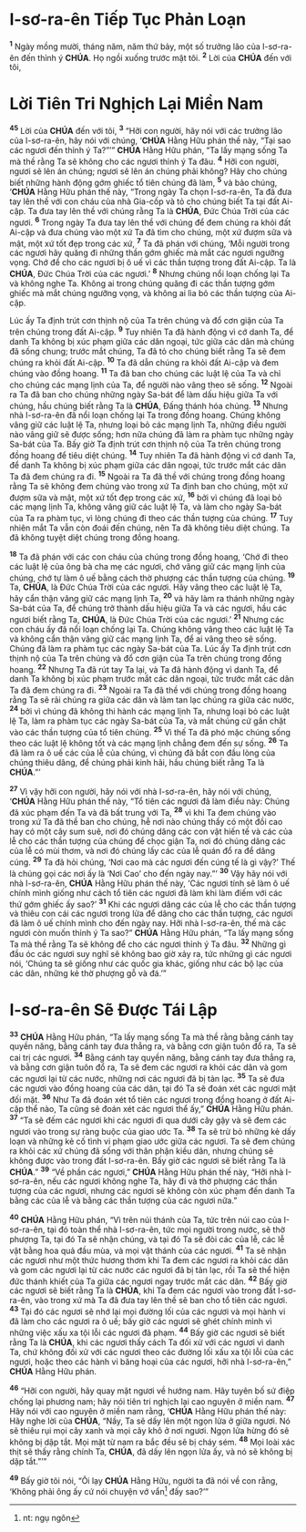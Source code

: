 # I-sơ-ra-ên Tiếp Tục Phản Loạn

<sup><b>1</b></sup> Ngày mồng mười, tháng năm, năm thứ bảy, một số trưởng lão của I-sơ-ra-ên đến thỉnh ý **CHÚA**. Họ ngồi xuống trước mặt tôi. <sup><b>2</b></sup> Lời của **CHÚA** đến với tôi,

# Lời Tiên Tri Nghịch Lại Miền Nam

<sup><b>45</b></sup> Lời của **CHÚA** đến với tôi, <sup><b>3</b></sup> “Hỡi con người, hãy nói với các trưởng lão của I-sơ-ra-ên, hãy nói với chúng, ‘**CHÚA** Hằng Hữu phán thế này, “Tại sao các ngươi đến thỉnh ý Ta?”’” **CHÚA** Hằng Hữu phán, “Ta lấy mạng sống Ta mà thề rằng Ta sẽ không cho các ngươi thỉnh ý Ta đâu. <sup><b>4</b></sup> Hỡi con người, ngươi sẽ lên án chúng; ngươi sẽ lên án chúng phải không? Hãy cho chúng biết những hành động gớm ghiếc tổ tiên chúng đã làm, <sup><b>5</b></sup> và bảo chúng, ‘**CHÚA** Hằng Hữu phán thế này, “Trong ngày Ta chọn I-sơ-ra-ên, Ta đã đưa tay lên thề với con cháu của nhà Gia-cốp và tỏ cho chúng biết Ta tại đất Ai-cập. Ta đưa tay lên thề với chúng rằng Ta là **CHÚA**, Đức Chúa Trời của các ngươi. <sup><b>6</b></sup> Trong ngày Ta đưa tay lên thề với chúng để đem chúng ra khỏi đất Ai-cập và đưa chúng vào một xứ Ta đã tìm cho chúng, một xứ đượm sữa và mật, một xứ tốt đẹp trong các xứ, <sup><b>7</b></sup> Ta đã phán với chúng, ‘Mỗi người trong các ngươi hãy quăng đi những thần gớm ghiếc mà mắt các ngươi ngưỡng vọng. Chớ để cho các ngươi bị ô uế vì các thần tượng trong đất Ai-cập. Ta là **CHÚA**, Đức Chúa Trời của các ngươi.’ <sup><b>8</b></sup> Nhưng chúng nổi loạn chống lại Ta và không nghe Ta. Không ai trong chúng quăng đi các thần tượng gớm ghiếc mà mắt chúng ngưỡng vọng, và không ai lìa bỏ các thần tượng của Ai-cập.

Lúc ấy Ta định trút cơn thịnh nộ của Ta trên chúng và đổ cơn giận của Ta trên chúng trong đất Ai-cập. <sup><b>9</b></sup> Tuy nhiên Ta đã hành động vì cớ danh Ta, để danh Ta không bị xúc phạm giữa các dân ngoại, tức giữa các dân mà chúng đã sống chung; trước mắt chúng, Ta đã tỏ cho chúng biết rằng Ta sẽ đem chúng ra khỏi đất Ai-cập. <sup><b>10</b></sup> Ta đã dẫn chúng ra khỏi đất Ai-cập và đem chúng vào đồng hoang. <sup><b>11</b></sup> Ta đã ban cho chúng các luật lệ của Ta và chỉ cho chúng các mạng lịnh của Ta, để người nào vâng theo sẽ sống. <sup><b>12</b></sup> Ngoài ra Ta đã ban cho chúng những ngày Sa-bát để làm dấu hiệu giữa Ta với chúng, hầu chúng biết rằng Ta là **CHÚA**, Đấng thánh hóa chúng. <sup><b>13</b></sup> Nhưng nhà I-sơ-ra-ên đã nổi loạn chống lại Ta trong đồng hoang. Chúng không vâng giữ các luật lệ Ta, nhưng loại bỏ các mạng lịnh Ta, những điều người nào vâng giữ sẽ được sống; hơn nữa chúng đã làm ra phàm tục những ngày Sa-bát của Ta. Bấy giờ Ta định trút cơn thịnh nộ của Ta trên chúng trong đồng hoang để tiêu diệt chúng. <sup><b>14</b></sup> Tuy nhiên Ta đã hành động vì cớ danh Ta, để danh Ta không bị xúc phạm giữa các dân ngoại, tức trước mắt các dân Ta đã đem chúng ra đi. <sup><b>15</b></sup> Ngoài ra Ta đã thề với chúng trong đồng hoang rằng Ta sẽ không đem chúng vào trong xứ Ta định ban cho chúng, một xứ đượm sữa và mật, một xứ tốt đẹp trong các xứ, <sup><b>16</b></sup> bởi vì chúng đã loại bỏ các mạng lịnh Ta, không vâng giữ các luật lệ Ta, và làm cho ngày Sa-bát của Ta ra phàm tục, vì lòng chúng đi theo các thần tượng của chúng. <sup><b>17</b></sup> Tuy nhiên mắt Ta vẫn còn đoái đến chúng, nên Ta đã không tiêu diệt chúng. Ta đã không tuyệt diệt chúng trong đồng hoang.

<sup><b>18</b></sup> Ta đã phán với các con cháu của chúng trong đồng hoang, ‘Chớ đi theo các luật lệ của ông bà cha mẹ các ngươi, chớ vâng giữ các mạng lịnh của chúng, chớ tự làm ô uế bằng cách thờ phượng các thần tượng của chúng. <sup><b>19</b></sup> Ta, **CHÚA**, là Đức Chúa Trời của các ngươi. Hãy vâng theo các luật lệ Ta, hãy cẩn thận vâng giữ các mạng lịnh Ta, <sup><b>20</b></sup> và hãy làm ra thánh những ngày Sa-bát của Ta, để chúng trở thành dấu hiệu giữa Ta và các ngươi, hầu các ngươi biết rằng Ta, **CHÚA**, là Đức Chúa Trời của các ngươi.’ <sup><b>21</b></sup> Nhưng các con cháu ấy đã nổi loạn chống lại Ta. Chúng không vâng theo các luật lệ Ta và không cẩn thận vâng giữ các mạng lịnh Ta, để ai vâng theo sẽ sống. Chúng đã làm ra phàm tục các ngày Sa-bát của Ta. Lúc ấy Ta định trút cơn thịnh nộ của Ta trên chúng và đổ cơn giận của Ta trên chúng trong đồng hoang. <sup><b>22</b></sup> Nhưng Ta đã rút tay Ta lại, và Ta đã hành động vì danh Ta, để danh Ta không bị xúc phạm trước mắt các dân ngoại, tức trước mắt các dân Ta đã đem chúng ra đi. <sup><b>23</b></sup> Ngoài ra Ta đã thề với chúng trong đồng hoang rằng Ta sẽ rải chúng ra giữa các dân và làm tan lạc chúng ra giữa các nước, <sup><b>24</b></sup> bởi vì chúng đã không thi hành các mạng lịnh Ta, nhưng loại bỏ các luật lệ Ta, làm ra phàm tục các ngày Sa-bát của Ta, và mắt chúng cứ gắn chặt vào các thần tượng của tổ tiên chúng. <sup><b>25</b></sup> Vì thế Ta đã phó mặc chúng sống theo các luật lệ không tốt và các mạng lịnh chẳng đem đến sự sống. <sup><b>26</b></sup> Ta đã làm ra ô uế các của lễ của chúng, vì chúng đã bắt con đầu lòng của chúng thiêu dâng, để chúng phải kinh hãi, hầu chúng biết rằng Ta là **CHÚA**.”’

<sup><b>27</b></sup> Vì vậy hỡi con người, hãy nói với nhà I-sơ-ra-ên, hãy nói với chúng, ‘**CHÚA** Hằng Hữu phán thế này, “Tổ tiên các ngươi đã làm điều này: Chúng đã xúc phạm đến Ta và đã bất trung với Ta, <sup><b>28</b></sup> vì khi Ta đem chúng vào trong xứ Ta đã thề ban cho chúng, hễ nơi nào chúng thấy có một đồi cao hay có một cây sum suê, nơi đó chúng dâng các con vật hiến tế và các của lễ cho các thần tượng của chúng để chọc giận Ta, nơi đó chúng dâng các của lễ có mùi thơm, và nơi đó chúng lấy các của lễ quán đổ ra để dâng cúng. <sup><b>29</b></sup> Ta đã hỏi chúng, ‘Nơi cao mà các ngươi đến cúng tế là gì vậy?’ Thế là chúng gọi các nơi ấy là ‘Nơi Cao’ cho đến ngày nay.”’ <sup><b>30</b></sup> Vậy hãy nói với nhà I-sơ-ra-ên, **CHÚA** Hằng Hữu phán thế này, ‘Các ngươi tính sẽ làm ô uế chính mình giống như cách tổ tiên các ngươi đã làm khi làm điếm với các thứ gớm ghiếc ấy sao?’ <sup><b>31</b></sup> Khi các ngươi dâng các của lễ cho các thần tượng và thiêu con cái các ngươi trong lửa để dâng cho các thần tượng, các ngươi đã làm ô uế chính mình cho đến ngày nay. Hỡi nhà I-sơ-ra-ên, thế mà các ngươi còn muốn thỉnh ý Ta sao?” **CHÚA** Hằng Hữu phán, “Ta lấy mạng sống Ta mà thề rằng Ta sẽ không để cho các ngươi thỉnh ý Ta đâu. <sup><b>32</b></sup> Những gì đầu óc các ngươi suy nghĩ sẽ không bao giờ xảy ra, tức những gì các ngươi nói, ‘Chúng ta sẽ giống như các quốc gia khác, giống như các bộ lạc của các dân, những kẻ thờ phượng gỗ và đá.’”

# I-sơ-ra-ên Sẽ Được Tái Lập

<sup><b>33</b></sup> **CHÚA** Hằng Hữu phán, “Ta lấy mạng sống Ta mà thề rằng bằng cánh tay quyền năng, bằng cánh tay đưa thẳng ra, và bằng cơn giận tuôn đổ ra, Ta sẽ cai trị các ngươi. <sup><b>34</b></sup> Bằng cánh tay quyền năng, bằng cánh tay đưa thẳng ra, và bằng cơn giận tuôn đổ ra, Ta sẽ đem các ngươi ra khỏi các dân và gom các ngươi lại từ các nước, những nơi các ngươi đã bị tản lạc. <sup><b>35</b></sup> Ta sẽ đưa các ngươi vào đồng hoang của các dân, tại đó Ta sẽ đoán xét các ngươi mặt đối mặt. <sup><b>36</b></sup> Như Ta đã đoán xét tổ tiên các ngươi trong đồng hoang ở đất Ai-cập thể nào, Ta cũng sẽ đoán xét các ngươi thể ấy,” **CHÚA** Hằng Hữu phán. <sup><b>37</b></sup> “Ta sẽ đếm các ngươi khi các ngươi đi qua dưới cây gậy và sẽ đem các ngươi vào trong sự ràng buộc của giao ước Ta. <sup><b>38</b></sup> Ta sẽ trừ bỏ những kẻ dấy loạn và những kẻ cố tình vi phạm giao ước giữa các ngươi. Ta sẽ đem chúng ra khỏi các xứ chúng đã sống với thân phận kiều dân, nhưng chúng sẽ không được vào trong đất I-sơ-ra-ên. Bấy giờ các ngươi sẽ biết rằng Ta là **CHÚA**.” <sup><b>39</b></sup> “Về phần các ngươi,” **CHÚA** Hằng Hữu phán thế này, “Hỡi nhà I-sơ-ra-ên, nếu các ngươi không nghe Ta, hãy đi và thờ phượng các thần tượng của các ngươi, nhưng các ngươi sẽ không còn xúc phạm đến danh Ta bằng các của lễ và bằng các thần tượng của các ngươi nữa.”

<sup><b>40</b></sup> **CHÚA** Hằng Hữu phán, “Vì trên núi thánh của Ta, tức trên núi cao của I-sơ-ra-ên, tại đó toàn thể nhà I-sơ-ra-ên, tức mọi người trong nước, sẽ thờ phượng Ta, tại đó Ta sẽ nhận chúng, và tại đó Ta sẽ đòi các của lễ, các lễ vật bằng hoa quả đầu mùa, và mọi vật thánh của các ngươi. <sup><b>41</b></sup> Ta sẽ nhận các ngươi như một thức hương thơm khi Ta đem các ngươi ra khỏi các dân và gom các ngươi lại từ các nước các ngươi đã bị tản lạc, rồi Ta sẽ thể hiện đức thánh khiết của Ta giữa các ngươi ngay trước mắt các dân. <sup><b>42</b></sup> Bấy giờ các ngươi sẽ biết rằng Ta là **CHÚA**, khi Ta đem các ngươi vào trong đất I-sơ-ra-ên, vào trong xứ mà Ta đã đưa tay lên thề sẽ ban cho tổ tiên các ngươi. <sup><b>43</b></sup> Tại đó các ngươi sẽ nhớ lại mọi đường lối của các ngươi và mọi hành vi đã làm cho các ngươi ra ô uế; bấy giờ các ngươi sẽ ghét chính mình vì những việc xấu xa tội lỗi các ngươi đã phạm. <sup><b>44</b></sup> Bấy giờ các ngươi sẽ biết rằng Ta là **CHÚA**, khi các ngươi thấy cách Ta đối xử với các ngươi vì danh Ta, chứ không đối xử với các ngươi theo các đường lối xấu xa tội lỗi của các ngươi, hoặc theo các hành vi băng hoại của các ngươi, hỡi nhà I-sơ-ra-ên,” **CHÚA** Hằng Hữu phán.

<sup><b>46</b></sup> “Hỡi con người, hãy quay mặt ngươi về hướng nam. Hãy tuyên bố sứ điệp chống lại phương nam; hãy nói tiên tri nghịch lại cao nguyên ở miền nam. <sup><b>47</b></sup> Hãy nói với cao nguyên ở miền nam rằng, ‘**CHÚA** Hằng Hữu phán thế này: Hãy nghe lời của **CHÚA**, “Nầy, Ta sẽ dấy lên một ngọn lửa ở giữa ngươi. Nó sẽ thiêu rụi mọi cây xanh và mọi cây khô ở nơi ngươi. Ngọn lửa hừng đó sẽ không bị dập tắt. Mọi mặt từ nam ra bắc đều sẽ bị cháy sém. <sup><b>48</b></sup> Mọi loài xác thịt sẽ thấy rằng chính Ta, **CHÚA**, đã dấy lên ngọn lửa ấy, và nó sẽ không bị dập tắt.”’”

<sup><b>49</b></sup> Bấy giờ tôi nói, “Ôi lạy **CHÚA** Hằng Hữu, người ta đã nói về con rằng, ‘Không phải ông ấy cứ nói chuyện vớ vẩn[^1-0c0e9e52-1955-4029-a9eb-a47499bffec9] đấy sao?’”

[^1-0c0e9e52-1955-4029-a9eb-a47499bffec9]: nt: ngụ ngôn
